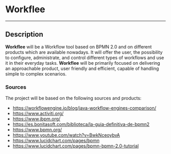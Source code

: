 # Workflee

---

## Description

**Workflee** will be a Workflow tool based on BPMN 2.0 and on different products which are available nowadays. It will offer the user, the possibility to configure, administrate, and control different types of workflows and use it in their everyday tasks. **Workflee** will be primarily focused on delivering an approachable product, user friendly and efficient, capable of handling simple to complex scenarios.

### Sources

The project will be based on the following sources and products:

-   https://workflowengine.io/blog/java-workflow-engines-comparison/
-   https://www.activiti.org/
-   https://www.jbpm.org/
-   https://es.bonitasoft.com/biblioteca/la-guia-definitiva-de-bpmn2
-   https://www.bpmn.org/
-   https://www.youtube.com/watch?v=BwkNceoybvA
-   https://www.lucidchart.com/pages/bpmn
-   https://www.lucidchart.com/pages/bpmn-bpmn-2.0-tutorial
